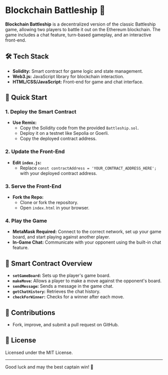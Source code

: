 # Blockchain Battleship 🚢

**Blockchain Battleship** is a decentralized version of the classic Battleship game, allowing two players to battle it out on the Ethereum blockchain. The game includes a chat feature, turn-based gameplay, and an interactive front-end.

## 🛠️ Tech Stack

- **Solidity:** Smart contract for game logic and state management.
- **Web3.js:** JavaScript library for blockchain interaction.
- **HTML/CSS/JavaScript:** Front-end for game and chat interface.

## 🚀 Quick Start

### 1. Deploy the Smart Contract

- **Use Remix:**
  - Copy the Solidity code from the provided `Battleship.sol`.
  - Deploy it on a testnet like Sepolia or Goerli.
  - Copy the deployed contract address.

### 2. Update the Front-End

- **Edit `index.js`:**
  - Replace `const contractAddress = 'YOUR_CONTRACT_ADDRESS_HERE';` with your deployed contract address.

### 3. Serve the Front-End

- **Fork the Repo:**
  - Clone or fork the repository.
  - Open `index.html` in your browser.

### 4. Play the Game

- **MetaMask Required:** Connect to the correct network, set up your game board, and start playing against another player.
- **In-Game Chat:** Communicate with your opponent using the built-in chat feature.

## 📜 Smart Contract Overview

- **`setGameBoard`:** Sets up the player's game board.
- **`makeMove`:** Allows a player to make a move against the opponent's board.
- **`sendMessage`:** Sends a message in the game chat.
- **`getChatHistory`:** Retrieves the chat history.
- **`checkForWinner`:** Checks for a winner after each move.

## 🌟 Contributions

- Fork, improve, and submit a pull request on GitHub.

## 📝 License

Licensed under the MIT License.

---

Good luck and may the best captain win! 🎯
